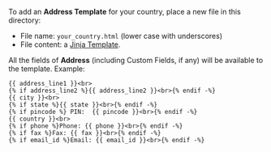 To add an **Address Template** for your country, place a new file in this directory:

  * File name: `your_country.html` (lower case with underscores)
  * File content: a [Jinja Template](http://jinja.pocoo.org/docs/templates/).

All the fields of **Address** (including Custom Fields, if any) will be available to the template. Example:

```jinja
{{ address_line1 }}<br>
{% if address_line2 %}{{ address_line2 }}<br>{% endif -%}
{{ city }}<br>
{% if state %}{{ state }}<br>{% endif -%}
{% if pincode %} PIN:  {{ pincode }}<br>{% endif -%}
{{ country }}<br>
{% if phone %}Phone: {{ phone }}<br>{% endif -%}
{% if fax %}Fax: {{ fax }}<br>{% endif -%}
{% if email_id %}Email: {{ email_id }}<br>{% endif -%}
```